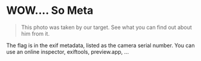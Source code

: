 # WOW.... So Meta

> This photo was taken by our target. See what you can find out about him from it. 

The flag is in the exif metadata, listed as the camera serial number. You can use an online inspector, exiftools, preview.app, ...
